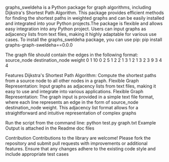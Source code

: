 graphs_sweldeha is a Python package for graph algorithms, including Dijkstra's Shortest Path Algorithm. This package provides efficient methods for finding the shortest paths in weighted graphs and can be easily installed and integrated into your Python projects.The package is flexible and allows easy integration into any Python project. Users can input graphs as adjacency lists from text files, making it highly adaptable for various use cases. To install the graphs_sweldeha package, you can use pip: pip install graphs-graph-sweldeha==0.0.0

The graph file should contain the edges in the following format: source_node destination_node weight 0 1 10 0 2 5 1 2 2 1 3 1 2 1 3 2 3 9 3 4 4

Features Dijkstra's Shortest Path Algorithm: Compute the shortest paths from a source node to all other nodes in a graph. Flexible Graph Representation: Input graphs as adjacency lists from text files, making it easy to use and integrate into various applications. Flexible Graph Representation: The graph input is provided in a simple text file format, where each line represents an edge in the form of source_node destination_node weight. This adjacency list format allows for a straightforward and intuitive representation of complex graphs

Run the script from the command line: python test.py graph.txt Example Output is attached in the Readme doc files

Contribution Contributions to the library are welcome! Please fork the repository and submit pull requests with improvements or additional features. Ensure that any changes adhere to the existing code style and include appropriate test cases
